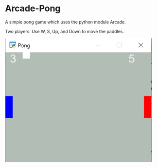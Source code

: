 # Arcade-Pong
A simple pong game which uses the python module Arcade. 

Two players. Use W, S, Up, and Down to move the paddles. 

![Arcade-Pong Preview](https://github.com/s4lt3d/Arcade-Pong/blob/master/preview.png?raw=true)
